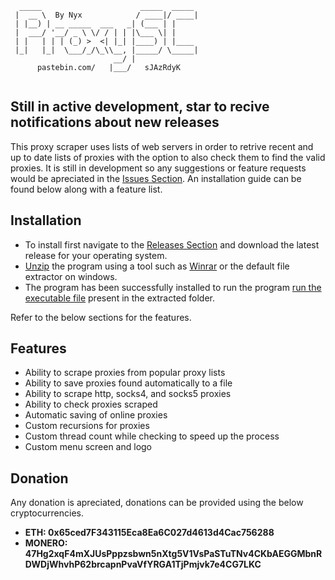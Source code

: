 ```hack
  _____                      _____  _____ 
 |  __ \  By Nyx            / ____|/ ____|
 | |__) | __ _____  ___   _| (___ | |     
 |  ___/ '__/ _ \ \/ / | | |\___ \| |     
 | |   | | | (_) >  <| |_| |____) | |____ 
 |_|   |_|  \___/_/\_\\__, |_____/ \_____|
                       __/ |              
      pastebin.com/   |___/   sJAzRdyK    
   
```
## Still in active development, star to recive notifications about new releases
This proxy scraper uses lists of web servers in order to retrive recent and up to date lists of proxies with the option to also check them to find the valid proxies. It is still in development so any suggestions or feature requests would be apreciated in the [Issues Section](https://github.com/Necrownyx/Proxy-Scraper-and-Checker/issues). An installation guide can be found below along with a feature list.

## Installation

- To install first navigate to the [Releases Section](https://github.com/Necrownyx/Proxy-Scraper-and-Checker/releases) and download the latest release for your operating system.
- [Unzip](https://support.microsoft.com/en-us/windows/zip-and-unzip-files-f6dde0a7-0fec-8294-e1d3-703ed85e7ebc) the program using a tool such as [Winrar](https://www.win-rar.com/postdownload.html?&L=0) or the default file extractor on windows.
- The program has been successfully installed to run the program [run the executable file](https://smallbusiness.chron.com/open-exe-file-55897.html) present in the extracted folder.

Refer to the below sections for the features.

## Features

- Ability to scrape proxies from popular proxy lists
- Ability to save proxies found automatically to a file
- Ability to scrape http, socks4, and socks5 proxies
- Ability to check proxies scraped
- Automatic saving of online proxies
- Custom recursions for proxies
- Custom thread count while checking to speed up the process
- Custom menu screen and logo

## Donation
Any donation is apreciated, donations can be provided using the below cryptocurrencies.
- **ETH: 0x65ced7F343115Eca8Ea6C027d4613d4Cac756288**
- **MONERO: 47Hg2xqF4mXJUsPppzsbwn5nXtg5V1VsPaSTuTNv4CKbAEGGMbnRDWDjWhvhP62brcapnPvaVfYRGA1TjPmjvk7e4CG7LKC**

